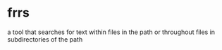 # frrs
a tool that searches for text within files in the path or throughout files in subdirectories of the path
